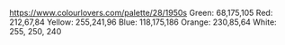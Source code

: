 https://www.colourlovers.com/palette/28/1950s
Green: 68,175,105
Red: 212,67,84
Yellow: 255,241,96
Blue: 118,175,186
Orange: 230,85,64
White: 255, 250, 240